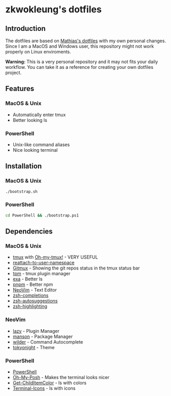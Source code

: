 # zkwokleung's dotfiles

## Introduction
The dotfiles are based on [Mathias's dotfiles](https://github.com/mathiasbynens/dotfiles) with my own personal changes. Since I am a MacOS and Windows user, this repository might not work properly on Linux enviroments.

**Warning:** This is a very personal repository and it may not fits your daily workflow. You can take it as a reference for creating your own dotfiles project.

## Features
### MacOS & Unix
- Automatically enter tmux
- Better looking ls

### PowerShell
- Unix-like command aliases
- Nice looking terminal

## Installation
### MacOS & Unix
```bash
./bootstrap.sh
```
### PowerShell
```bash
cd PowerShell && ./bootstrap.ps1
```

## Dependencies
### MacOS & Unix
- [tmux](https://github.com/tmux/tmux/wiki) with [Oh-my-tmux!](https://github.com/gpakosz/.tmux) - VERY USEFUL
- [reattach-to-user-namespace](https://github.com/ChrisJohnsen/tmux-MacOSX-pasteboard)
- [Gitmux](https://github.com/arl/gitmux) - Showing the git repos status in the tmux status bar
- [tpm](https://github.com/tmux-plugins/tpm) - tmux plugin manager
- [exa](https://github.com/ogham/exa) - Better ls
- [pnpm](https://github.com/pnpm/pnpm) - Better npm
- [NeoVim](https://github.com/neovim/neovim) - Text Editor
- [zsh-completions](https://github.com/zsh-users/zsh-completions)
- [zsh-autosuggestions](https://github.com/zsh-users/zsh-autosuggestions/tree/master)
- [zsh-highlighting](https://github.com/zsh-users/zsh-syntax-highlighting/tree/master)

### NeoVim
- [lazy](https://github.com/folke/lazy.nvim) - Plugin Manager
- [manson](https://github.com/williamboman/mason.nvim) - Package Manager
- [wilder](https://github.com/gelguy/wilder.nvim) - Command Autocomplete
- [tokyonight](https://github.com/folke/tokyonight.nvim) - Theme

### PowerShell
- [PowerShell](https://apps.microsoft.com/detail/9MZ1SNWT0N5D)
- [Oh-My-Posh](https://github.com/JanDeDobbeleer/oh-my-posh) - Makes the terminal looks nicer
- [Get-ChildItemColor](https://github.com/joonro/Get-ChildItemColor) - ls with colors
- [Terminal-Icons](https://github.com/devblackops/Terminal-Icons) - ls with icons
